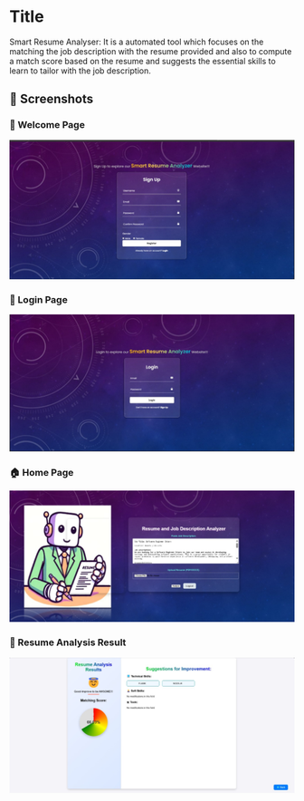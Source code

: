 # Title
Smart Resume Analyser:
It is a automated tool which focuses on the matching the job description with the resume provided and also to compute a match score based on the resume and suggests the essential skills to learn to tailor with the job description.
## 📸 Screenshots

### 👋 Welcome Page
![Welcome](assets/welcome.jpg)

### 🔐 Login Page
![Login](assets/login.jpg)

### 🏠 Home Page
![Home](assets/home.jpg)

### 📄 Resume Analysis Result
![Result](assets/result.jpg)


